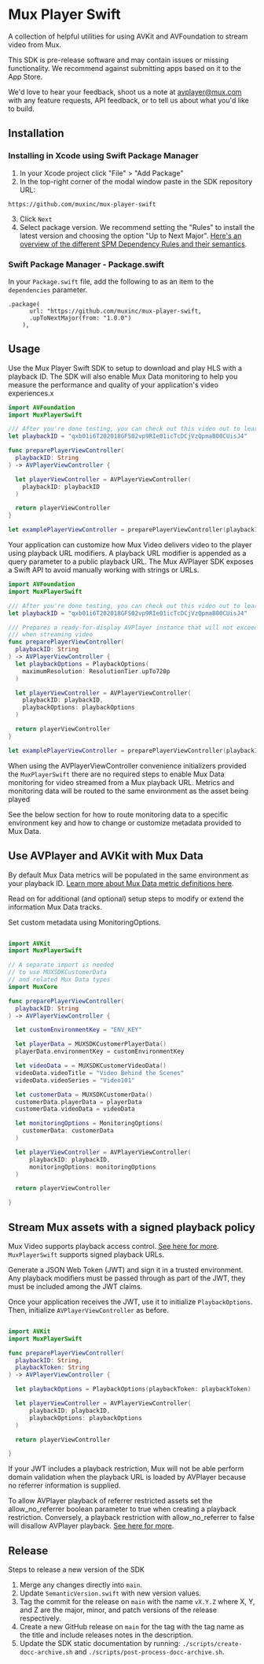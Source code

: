 # Mux Player Swift

A collection of helpful utilities for using AVKit and AVFoundation to stream video from Mux.

This SDK is pre-release software and may contain issues or missing functionality. We recommend against submitting apps based on it to the App Store.

We'd love to hear your feedback, shoot us a note at avplayer@mux.com with any feature requests, API feedback, or to tell us about what you'd like to build.

## Installation

### Installing in Xcode using Swift Package Manager

1. In your Xcode project click "File" > "Add Package"
2. In the top-right corner of the modal window paste in the SDK repository URL:

```
https://github.com/muxinc/mux-player-swift
```
3. Click `Next`
4. Select package version. We recommend setting the "Rules" to install the latest version and choosing the option "Up to Next Major". [Here's an overview of the different SPM Dependency Rules and their semantics](https://developer.apple.com/documentation/xcode/adding-package-dependencies-to-your-app#Decide-on-package-requirements).


### Swift Package Manager - Package.swift

In your `Package.swift` file, add the following to as an item to the `dependencies` parameter.

```
.package(
      url: "https://github.com/muxinc/mux-player-swift,
      .upToNextMajor(from: "1.0.0")
    ),
```

## Usage

Use the Mux Player Swift SDK to setup to download and play HLS with a playback ID. The SDK will also enable Mux Data monitoring to help you measure the performance and quality of your application's video experiences.x

```swift
import AVFoundation
import MuxPlayerSwift

/// After you're done testing, you can check out this video out to learn more about video and players (as well as some philosophy)
let playbackID = "qxb01i6T202018GFS02vp9RIe01icTcDCjVzQpmaB00CUisJ4"

func preparePlayerViewController(
  playbackID: String
) -> AVPlayerViewController {

  let playerViewController = AVPlayerViewController(
    playbackID: playbackID
  )

  return playerViewController
}

let examplePlayerViewController = preparePlayerViewController(playbackID: playbackID)
```

Your application can customize how Mux Video delivers video to the player using playback URL modifiers. A playback URL modifier is appended as a query parameter to a public playback URL. The Mux AVPlayer SDK exposes a Swift API to avoid manually working with strings or URLs.

```swift
import AVFoundation
import MuxPlayerSwift

/// After you're done testing, you can check out this video out to learn more about video and players (as well as some philosophy)
let playbackID = "qxb01i6T202018GFS02vp9RIe01icTcDCjVzQpmaB00CUisJ4"

/// Prepares a ready-for-display AVPlayer instance that will not exceed 720 x 1280 resolution
/// when streaming video
func preparePlayerViewController(
  playbackID: String
) -> AVPlayerViewController {
  let playbackOptions = PlaybackOptions(
    maximumResolution: ResolutionTier.upTo720p
  )

  let playerViewController = AVPlayerViewController(
    playbackID: playbackID,
    playbackOptions: playbackOptions
  )

  return playerViewController
}

let examplePlayerViewController = preparePlayerViewController(playbackID: playbackID)
```

When using the AVPlayerViewController convenience initializers provided the `MuxPlayerSwift` there are no required steps to enable Mux Data monitoring for video streamed from a Mux playback URL. Metrics and monitoring data will be routed to the same environment as the asset being played

See the below section for how to route monitoring data to a specific environment key and how to change or customize metadata provided to Mux Data.

## Use AVPlayer and AVKit with Mux Data

By default Mux Data metrics will be populated in the same environment as your playback ID. [Learn more about Mux Data metric definitions here](https://docs.mux.com/guides/data/understand-metric-definitions).

Read on for additional (and optional) setup steps to modify or extend the information Mux Data tracks.

Set custom metadata using MonitoringOptions.

```swift

import AVKit
import MuxPlayerSwift

// A separate import is needed
// to use MUXSDKCustomerData
// and related Mux Data types
import MuxCore

func preparePlayerViewController(
  playbackID: String
) -> AVPlayerViewController {

  let customEnvironmentKey = "ENV_KEY"

  let playerData = MUXSDKCustomerPlayerData()
  playerData.environmentKey = customEnvironmentKey

  let videoData = = MUXSDKCustomerVideoData()
  videoData.videoTitle = "Video Behind the Scenes"
  videoData.videoSeries = "Video101"

  let customerData = MUXSDKCustomerData()
  customerData.playerData = playerData
  customerData.videoData = videoData

  let monitoringOptions = MonitoringOptions(
    customerData: customerData
  )

  let playerViewController = AVPlayerViewController(
      playbackID: playbackID,
      monitoringOptions: monitoringOptions
  )

  return playerViewController

}
```

## Stream Mux assets with a signed playback policy

Mux Video supports playback access control. [See here for more](https://docs.mux.com/guides/video/secure-video-playback). `MuxPlayerSwift` supports signed playback URLs.

Generate a JSON Web Token (JWT) and sign it in a trusted environment. Any playback modifiers must be passed through as part of the JWT, they must be included among the JWT claims.

Once your application receives the JWT, use it to initialize `PlaybackOptions`. Then, initialize `AVPlayerViewController` as before.

```swift

import AVKit
import MuxPlayerSwift

func preparePlayerViewController(
  playbackID: String,
  playbackToken: String
) -> AVPlayerViewController {

  let playbackOptions = PlaybackOptions(playbackToken: playbackToken)

  let playerViewController = AVPlayerViewController(
      playbackID: playbackID,
      playbackOptions: playbackOptions
  )

  return playerViewController

}
```

If your JWT includes a playback restriction, Mux will not be able perform domain validation when the playback URL is loaded by AVPlayer because no referrer information is supplied.

To allow AVPlayer playback of referrer restricted assets set the allow_no_referrer boolean parameter to true when creating a playback restriction. Conversely, a playback restriction with allow_no_referrer to false will disallow AVPlayer playback. [See here for more](https://docs.mux.com/guides/video/secure-video-playback#using-referer-http-header-for-validation).

## Release

Steps to release a new version of the SDK
1. Merge any changes directly into `main`.
2. Update `SemanticVersion.swift` with new version values.
3. Tag the commit for the release on `main` with the name `vX.Y.Z` where X, Y, and Z are the major, minor, and patch versions of the release respectively.
4. Create a new GitHub release on `main` for the tag with the tag name as the title and include releases notes in the description.
5. Update the SDK static documentation by running: `./scripts/create-docc-archive.sh` and `./scripts/post-process-docc-archive.sh`.
